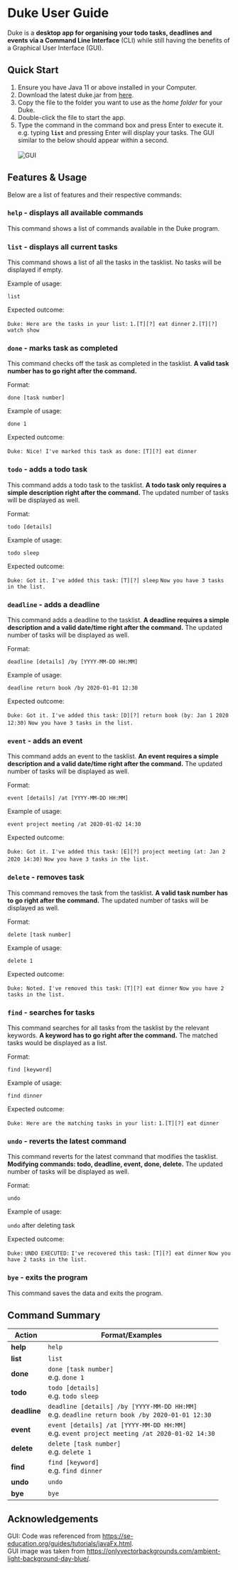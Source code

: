 # Duke User Guide

Duke is a **desktop app for organising your todo tasks, deadlines and events via a Command Line Interface** (CLI) while still having the benefits of a Graphical User Interface (GUI).

## Quick Start
1. Ensure you have Java 11 or above installed in your Computer.
2. Download the latest duke.jar from [here](https://github.com/m0nggh/ip/releases/tag/v0.3).
3. Copy the file to the folder you want to use as the _home folder_ for your Duke.
4. Double-click the file to start the app.
5. Type the command in the command box and press Enter to execute it. e.g. typing **`list`** and pressing Enter will display your tasks. The GUI similar to the below should appear within a second. <br><br>
![GUI](https://github.com/m0nggh/ip/blob/master/docs/Ui.png)

## Features & Usage

Below are a list of features and their respective commands:

### `help` - displays all available commands

This command shows a list of commands available in the Duke program.

### `list` - displays all current tasks

This command shows a list of all the tasks in the tasklist. No tasks will be displayed if empty.

Example of usage: 

`list`

Expected outcome:

`Duke: Here are the tasks in your list:`
`1.[T][?] eat dinner`
`2.[T][?] watch show`

### `done` - marks task as completed

This command checks off the task as completed in the tasklist. **A valid task number has to go right after the command.**

Format:

`done [task number]`

Example of usage: 

`done 1`

Expected outcome:

`Duke: Nice! I've marked this task as done:`
`[T][?] eat dinner`

### `todo` - adds a todo task

This command adds a todo task to the tasklist. **A todo task only requires a simple description right after the command.** The updated number of tasks will be displayed as well.

Format:

`todo [details]`

Example of usage: 

`todo sleep`

Expected outcome:

`Duke: Got it. I've added this task:`
`[T][?] sleep`
`Now you have 3 tasks in the list.`

### `deadline` - adds a deadline

This command adds a deadline to the tasklist. **A deadline requires a simple description and a valid date/time right after the command.** The updated number of tasks will be displayed as well.

Format:

`deadline [details] /by [YYYY-MM-DD HH:MM]`

Example of usage: 

`deadline return book /by 2020-01-01 12:30`

Expected outcome:

`Duke: Got it. I've added this task:`
`[D][?] return book (by: Jan 1 2020 12:30)`
`Now you have 3 tasks in the list.`

### `event` - adds an event

This command adds an event to the tasklist. **An event requires a simple description and a valid date/time right after the command.** The updated number of tasks will be displayed as well.

Format:

`event [details] /at [YYYY-MM-DD HH:MM]`

Example of usage: 

`event project meeting /at 2020-01-02 14:30`

Expected outcome:

`Duke: Got it. I've added this task:`
`[E][?] project meeting (at: Jan 2 2020 14:30)`
`Now you have 3 tasks in the list.`

### `delete` - removes task

This command removes the task from the tasklist. **A valid task number has to go right after the command.** The updated number of tasks will be displayed as well.

Format:

`delete [task number]`

Example of usage: 

`delete 1`

Expected outcome:

`Duke: Noted. I've removed this task:`
`[T][?] eat dinner`
`Now you have 2 tasks in the list.`

### `find` - searches for tasks

This command searches for all tasks from the tasklist by the relevant keywords. **A keyword has to go right after the command.** The matched tasks would be displayed as a list.

Format:

`find [keyword]`

Example of usage: 

`find dinner`

Expected outcome:

`Duke: Here are the matching tasks in your list:`
`1.[T][?] eat dinner`

### `undo` - reverts the latest command

This command reverts for the latest command that modifies the tasklist. **Modifying commands: todo, deadline, event, done, delete.** The updated number of tasks will be displayed as well.

Format:

`undo`

Example of usage: 

`undo` after deleting task

Expected outcome:

`Duke:`
`UNDO EXECUTED:`
`I've recovered this task:`
`[T][?] eat dinner`
`Now you have 2 tasks in the list.`

### `bye` - exits the program

This command saves the data and exits the program.

## Command Summary
|Action|Format/Examples  |
|--|--|
|**help** | `help` |
|**list**  | `list` |
|**done**  | `done [task number]` <br> e.g. `done 1`|
|**todo**  | `todo [details]` <br> e.g. `todo sleep` |
|**deadline**  | `deadline [details] /by [YYYY-MM-DD HH:MM]` <br> e.g. `deadline return book /by 2020-01-01 12:30` |
|**event**  | `event [details] /at [YYYY-MM-DD HH:MM]` <br> e.g. `event project meeting /at 2020-01-02 14:30` |
|**delete**  | `delete [task number]` <br> e.g. `delete 1` |
|**find**  | `find [keyword]` <br> e.g. `find dinner` |
|**undo**  | `undo` |
|**bye**  | `bye` |

## Acknowledgements
GUI: 
Code was referenced from https://se-education.org/guides/tutorials/javaFx.html. <br>
GUI image was taken from https://onlyvectorbackgrounds.com/ambient-light-background-day-blue/.
